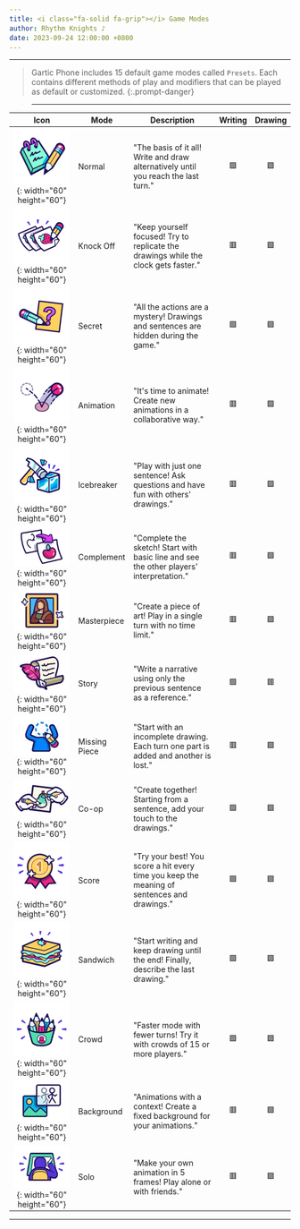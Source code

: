 ```yaml
---
title: <i class="fa-solid fa-grip"></i> Game Modes
author: Rhythm Knights ♪
date: 2023-09-24 12:00:00 +0800
---
```


***

> Gartic Phone includes 15 default game modes called `Presets`. Each contains different methods of play and modifiers that can be played as default or customized.
{:.prompt-danger}

> ***

| Icon | Mode | Description |  Writing | Drawing |
| :-: | --- | --- | :-: | :-: |
|![](https://raw.githubusercontent.com/TsengFayt/garticphonemodes/main/img/Normal.webp){: width="60" height="60"} | Normal | "The basis of it all! Write and draw alternatively until you reach the last turn." |   🟩   |   🟩   |
|![](https://raw.githubusercontent.com/TsengFayt/garticphonemodes/main/img/Knock-Off.webp){: width="60" height="60"} | Knock Off  | "Keep yourself focused! Try to replicate the drawings while the clock gets faster." |   🟥   |   🟩   |
|![](https://raw.githubusercontent.com/TsengFayt/garticphonemodes/main/img/Secret.webp){: width="60" height="60"} | Secret  | "All the actions are a mystery! Drawings and sentences are hidden during the game." |   🟩   |   🟩   |
|![](https://raw.githubusercontent.com/TsengFayt/garticphonemodes/main/img/Animation.webp){: width="60" height="60"} | Animation  | "It's time to animate! Create new animations in a collaborative way." |   🟥   |   🟩   |
|![](https://raw.githubusercontent.com/TsengFayt/garticphonemodes/main/img/Icebreaker.webp){: width="60" height="60"}| Icebreaker  | "Play with just one sentence! Ask questions and have fun with others' drawings." |   🟥   |   🟩   |
|![](https://raw.githubusercontent.com/TsengFayt/garticphonemodes/main/img/Complement.webp){: width="60" height="60"} | Complement | "Complete the sketch! Start with basic line and see the other players' interpretation." |   🟥   |   🟩   |
|![](https://raw.githubusercontent.com/TsengFayt/garticphonemodes/main/img/Masterpiece.webp){: width="60" height="60"}| Masterpiece  | "Create a piece of art! Play in a single turn with no time limit." |   🟥   |   🟩   |
|![](https://raw.githubusercontent.com/TsengFayt/garticphonemodes/main/img/Story.webp){: width="60" height="60"} | Story | "Write a narrative using only the previous sentence as a reference." |   🟩   |   🟥   |
|![](https://raw.githubusercontent.com/TsengFayt/garticphonemodes/main/img/Missing-Piece.webp){: width="60" height="60"} | Missing Piece  | "Start with an incomplete drawing. Each turn one part is added and another is lost." |   🟥   |   🟩   |
|![](https://raw.githubusercontent.com/TsengFayt/garticphonemodes/main/img/Co-op.webp){: width="60" height="60"} | Co-op  | "Create together! Starting from a sentence, add your touch to the drawings." |   🟩   |   🟩   |
|![](https://raw.githubusercontent.com/TsengFayt/garticphonemodes/main/img/Score.webp){: width="60" height="60"} | Score  | "Try your best! You score a hit every time you keep the meaning of sentences and drawings." |   🟩   |   🟩   |
|![](https://raw.githubusercontent.com/TsengFayt/garticphonemodes/main/img/Sandwich.webp){: width="60" height="60"} | Sandwich | "Start writing and keep drawing until the end! Finally, describe the last drawing." |   🟩   |   🟩   |
|![](https://raw.githubusercontent.com/TsengFayt/garticphonemodes/main/img/Crowd.webp){: width="60" height="60"} | Crowd  | "Faster mode with fewer turns! Try it with crowds of 15 or more players." |   🟩   |   🟩   |
|![](https://raw.githubusercontent.com/TsengFayt/garticphonemodes/main/img/Background.webp){: width="60" height="60"} | Background  | "Animations with a context! Create a fixed background for your animations." |   🟥   |   🟩   |
|![](https://raw.githubusercontent.com/TsengFayt/garticphonemodes/main/img/Solo.webp){: width="60" height="60"} | Solo  | "Make your own animation in 5 frames! Play alone or with friends." |   🟥   |   🟩   |

***
